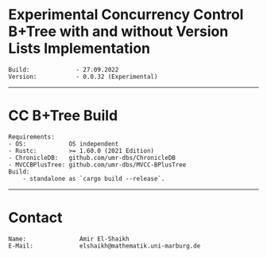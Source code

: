 # Experimental Concurrency Control B+Tree with and without Version Lists Implementation
    Build:             - 27.09.2022
    Version:           - 0.0.32 (Experimental)
---------------------------------------
# CC B+Tree Build
    Requirements:
    - OS:            OS independent
    - Rustc:         >= 1.60.0 (2021 Edition)
    - ChronicleDB:   github.com/umr-dbs/ChronicleDB
    - MVCCBPlusTree: github.com/umr-dbs/MVCC-BPlusTree
    Build:
        - standalone as `cargo build --release`.
---------------------------------------
# Contact
    Name:               Amir El-Shaikh
    E-Mail:             elshaikh@mathematik.uni-marburg.de